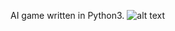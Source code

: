 AI game written in Python3. 
![alt text](https://github.com/kwijik/jeu_python/blob/master/Screen%20Shot%20.png)


